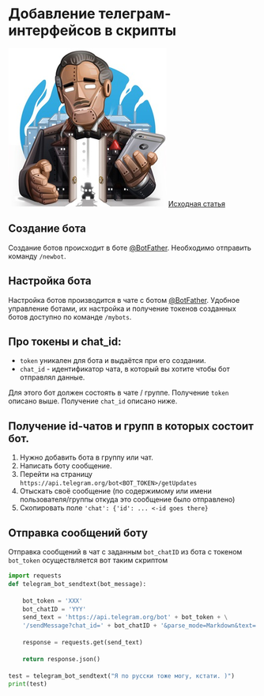 # Добавление телеграм-интерфейсов в скрипты

![Telegram_bots](assets/bot_father.jpg)
[Исходная статья](https://medium.com/@ManHay_Hong/how-to-create-a-telegram-bot-and-send-messages-with-python-4cf314d9fa3e)

## Создание бота  
Создание ботов происходит в боте [@BotFather](https://t.me/botfather).
Необходимо отправить команду `/newbot`.

## Настройка бота  

Настройка ботов производится в чате с ботом [@BotFather](https://t.me/botfather).
Удобное управление ботами, их настройка и получение токенов созданных ботов
доступно по команде `/mybots`.

## Про токены и chat_id:  

- `token` уникален для бота и выдаётся при его создании.
- `chat_id` - идентификатор чата, в который вы хотите чтобы бот отправлял данные.

Для этого бот должен состоять в чате / группе.
Получение `token` описано выше.
Получение `chat_id` описано ниже.

## Получение id-чатов и групп в которых состоит бот.
1. Нужно добавить бота в группу или чат.
2. Написать боту сообщение.
3. Перейти на страницу `https://api.telegram.org/bot<BOT_TOKEN>/getUpdates`
4. Отыскать своё сообщение (по содержимому или имени пользователя/группы откуда
  это сообщение было отправлено)
5. Скопировать поле `'chat': {'id': ... <-id goes there}`


## Отправка сообщений боту
Отправка сообщений в чат с заданным `bot_chatID` из бота с токеном `bot_token`
осуществляется вот таким скриптом

```python
import requests
def telegram_bot_sendtext(bot_message):

    bot_token = 'XXX'
    bot_chatID = 'YYY'
    send_text = 'https://api.telegram.org/bot' + bot_token + \
    '/sendMessage?chat_id=' + bot_chatID + '&parse_mode=Markdown&text=' + bot_message

    response = requests.get(send_text)

    return response.json()

test = telegram_bot_sendtext("Я по русски тоже могу, кстати. )")
print(test)
```
